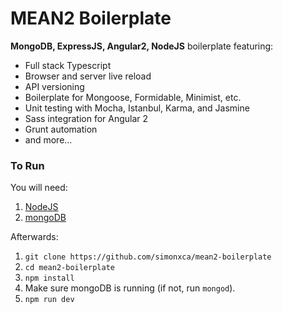 # MEAN2 Boilerplate
**MongoDB, ExpressJS, Angular2, NodeJS** boilerplate featuring:

* Full stack Typescript
* Browser and server live reload
* API versioning
* Boilerplate for Mongoose, Formidable, Minimist, etc.
* Unit testing with Mocha, Istanbul, Karma, and Jasmine
* Sass integration for Angular 2
* Grunt automation
* and more...

### To Run
You will need:

1. [NodeJS](https://nodejs.org/en/download/)
2. [mongoDB](https://www.mongodb.org/downloads#production)

Afterwards:

1. `git clone https://github.com/simonxca/mean2-boilerplate`
2. `cd mean2-boilerplate`
3. `npm install`
4. Make sure mongoDB is running (if not, run `mongod`).
5. `npm run dev`
